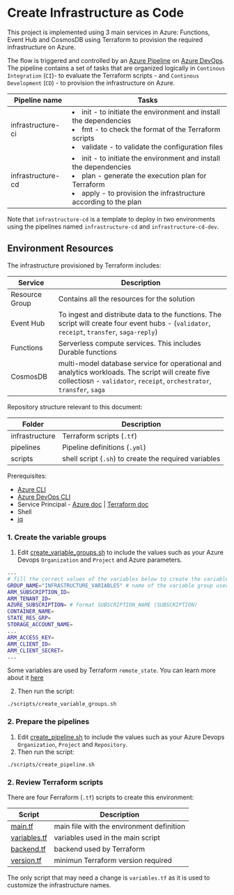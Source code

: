 # Create Infrastructure as Code
This project is implemented using 3 main services in Azure: Functions, Event Hub and CosmosDB using Terraform to provision the required infrastructure on Azure.

The flow is triggered and controlled by an [Azure Pipeline](https://azure.microsoft.com/en-us/services/devops/pipelines/) on [Azure DevOps](https://azure.microsoft.com/en-in/services/devops/). The pipeline contains a set of tasks that are organized logically in `Continous Integration` (`CI`)- to evaluate the Terraform scripts - and `Continous Development` (`CD`) - to provision the infrastructure on Azure.

| Pipeline name | Tasks  |
|---|---|
| infrastructure-ci | <li>init - to initiate the environment and install the dependencies</li><li>fmt - to check the format of the Terraform scripts</li><li>validate - to validate the configuration files</li> |
| infrastructure-cd | <li>init - to initiate the  environment and install the dependencies</li><li>plan - generate the execution plan for Terraform</li><li>apply - to provision the infrastructure according to the plan</li> |

Note that `infrastructure-cd` is a template to deploy in two environments using the pipelines named `infrastructure-cd` and `infrastructure-cd-dev`.

## Environment Resources

The infrastructure provisioned by Terraform includes:

| Service | Description |
|---|---| 
| Resource Group | Contains all the resources for the solution |
| Event Hub | To ingest and distribute data to the functions. The script will create four event hubs - (`validator`, `receipt`, `transfer`, `saga-reply`)|
| Functions | Serverless compute services. This includes Durable functions |
| CosmosDB | multi-model database service for operational and analytics workloads. The script will create five collectiosn - `validator`, `receipt`, `orchestrator`, `transfer`, `saga`|

Repository structure relevant to this document:

| Folder    | Description |
|---|---|
| infrastructure | Terraform scripts (`.tf`)|
| pipelines | Pipeline definitions (`.yml`)| 
| scripts | shell script (`.sh`) to create the required variables|

Prerequisites:

* [Azure CLI](https://docs.microsoft.com/en-us/cli/azure/install-azure-cli?view=azure-cli-latest)
* [Azure DevOps CLI](https://docs.microsoft.com/en-us/azure/devops/cli/?view=azure-devops)
* Service Principal - [Azure doc](https://docs.microsoft.com/en-us/cli/azure/create-an-azure-service-principal-azure-cli?view=azure-cli-latest) | [Terraform doc](https://www.terraform.io/docs/providers/azurerm/guides/service_principal_client_secret.html)
* Shell
* [jq](https://stedolan.github.io/jq/download/)

### 1. Create the variable groups

1. Edit [create_variable_groups.sh](scripts/create_variable_groups.sh) to include the values such as your Azure Devops `Organization` and `Project` and Azure parameters.

```bash
...
# fill the correct values of the variables below to create the variable group needed for Terraform Pipelines
GROUP_NAME="INFRASTRUCTURE_VARIABLES" # name of the variable group used in the solution
ARM_SUBSCRIPTION_ID=
ARM_TENANT_ID=
AZURE_SUBSCRIPTION= # format SUBSCRIPTION_NAME (SUBSCRIPTION)
CONTAINER_NAME=
STATE_RES_GRP=
STORAGE_ACCOUNT_NAME=
...
ARM_ACCESS_KEY=
ARM_CLIENT_ID=
ARM_CLIENT_SECRET=
...
```

Some variables are used by Terraform `remote_state`. You can learn more about it [here](https://www.terraform.io/docs/backends/types/azurerm.html)

2. Then run the script:
```shell
./scripts/create_variable_groups.sh
```

### 2. Prepare the pipelines
1. Edit [create_pipeline.sh](scripts/create_pipeline.sh) to include the values such as your Azure Devops `Organization`, `Project` and `Repository`.
2. Then run the script:
```shell
./scripts/create_pipeline.sh
``` 

### 2. Review Terraform scripts

There are four Ferraform (`.tf`) scripts to create this environment:

| Script    | Description |
|---|---|
| [main.tf](infrastructure/main.tf) | main file with the environment definition |
| [variables.tf](infrastructure/variables.tf) | variables used in the main script | 
| [backend.tf](infrastructure/backend.tf) | backend used by Terraform |
| [version.tf](infrastructure/version.tf)| minimun Terraform version required |

The only script that may need a change is `variables.tf` as it is used to customize the infrastructure names.